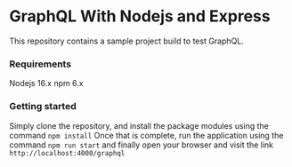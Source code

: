# GraphQL With Nodejs and Express
This repository contains a sample project build to test GraphQL.

### Requirements
Nodejs 16.x
npm 6.x

### Getting started
Simply clone the repository, and install the package modules using
the command `npm install`
Once that is complete, run the application using the command `npm run start`
and finally open your browser and visit the link `http://localhost:4000/graphql`
